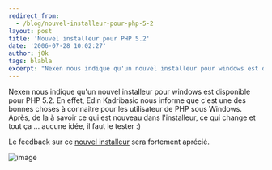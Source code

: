 ```yaml
---
redirect_from:
  - /blog/nouvel-installeur-pour-php-5-2
layout: post
title: 'Nouvel installeur pour PHP 5.2'
date: '2006-07-28 10:02:27'
author: j0k
tags: blabla
excerpt: "Nexen nous indique qu'un nouvel installeur pour windows est disponible pour PHP 5.2.     \nEn effet, Edin Kadribasic nous informe que c'est une des bonnes choses à connaitre pour les utilisateur de PHP sous Windows.   Après, de la à savoir ce qui est nouveau dans l'installeur, ce qui change et tout ça ... aucune idée, il faut le tester :)  \n  \n     …"
---
```


Nexen nous indique qu'un nouvel installeur pour windows est disponible pour PHP 5.2.
En effet, Edin Kadribasic nous informe que c'est une des bonnes choses à connaitre pour les utilisateur de PHP sous Windows.   Après, de la à savoir ce qui est nouveau dans l'installeur, ce qui change et tout ça ... aucune idée, il faut le tester :)

Le feedback sur ce [nouvel installeur](http://mirrors.emini.eu/php-installer/php-5.2.0RC1-win32-installer.msi) sera fortement aprécié.

 ![image](http://edin.dk/uploads/php-installer.jpg)
